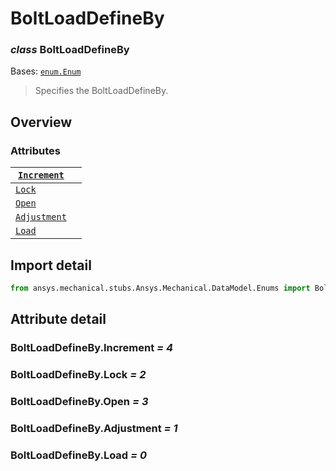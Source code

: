 <a id="boltloaddefineby"></a>

# BoltLoadDefineBy

<a id="BoltLoadDefineBy"></a>

### *class* BoltLoadDefineBy

Bases: [`enum.Enum`](https://docs.python.org/3/library/enum.html#enum.Enum)

> Specifies the BoltLoadDefineBy.

> <!-- !! processed by numpydoc !! -->

<a id="overview"></a>

## Overview

### Attributes

| [`Increment`](#BoltLoadDefineBy.Increment)   |    |
|----------------------------------------------|----|
| [`Lock`](#BoltLoadDefineBy.Lock)             |    |
| [`Open`](#BoltLoadDefineBy.Open)             |    |
| [`Adjustment`](#BoltLoadDefineBy.Adjustment) |    |
| [`Load`](#BoltLoadDefineBy.Load)             |    |

<a id="import-detail"></a>

## Import detail

```python
from ansys.mechanical.stubs.Ansys.Mechanical.DataModel.Enums import BoltLoadDefineBy
```

<a id="attribute-detail"></a>

## Attribute detail

<a id="BoltLoadDefineBy.Increment"></a>

### BoltLoadDefineBy.Increment *= 4*

<a id="BoltLoadDefineBy.Lock"></a>

### BoltLoadDefineBy.Lock *= 2*

<a id="BoltLoadDefineBy.Open"></a>

### BoltLoadDefineBy.Open *= 3*

<a id="BoltLoadDefineBy.Adjustment"></a>

### BoltLoadDefineBy.Adjustment *= 1*

<a id="BoltLoadDefineBy.Load"></a>

### BoltLoadDefineBy.Load *= 0*
